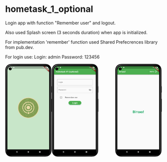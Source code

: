 # hometask_1_optional

Login app with function "Remember user" and logout.

Also used Splash screen (3 seconds duration) when app is initialized.

For implementation 'remember' function used Shared Prefecrences library from
pub.dev.


For login use:
Login: admin
Password: 123456

<p float="left">
<img align="left" width="150" height="300" src="git_images/splash_screen.png">
<img align="center" width="150" height="300" src="git_images/login.png">
<img align="right" width="150" height="300" src="git_images/welcome.png">
</p>

